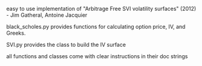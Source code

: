 easy to use implementation of "Arbitrage Free SVI volatility surfaces" (2012) - Jim Gatheral, Antoine Jacquier

black_scholes.py provides functions for calculating option price, IV, and Greeks.

SVI.py provides the class to build the IV surface

all functions and classes come with clear instructions in their doc strings

